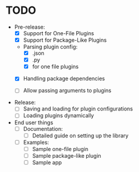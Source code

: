# TODO

- Pre-release:
    - [X] Support for One-File Plugins
    - [X] Support for Package-Like Plugins

    - Parsing plugin config:
        - [X] .json
        - [X] .py
        - [X] for one file plugins

    - [X] Handling package dependencies

    - [ ] Allow passing arguments to plugins

- Release:
    - [ ] Saving and loading for plugin configurations
    - [ ] Loading plugins dynamically

- End user things
    - [ ] Documentation:
        - [ ] Detailed guide on setting up the library
    - [ ] Examples:
        - [ ] Sample one-file plugin
        - [ ] Sample package-like plugin
        - [ ] Sample app
